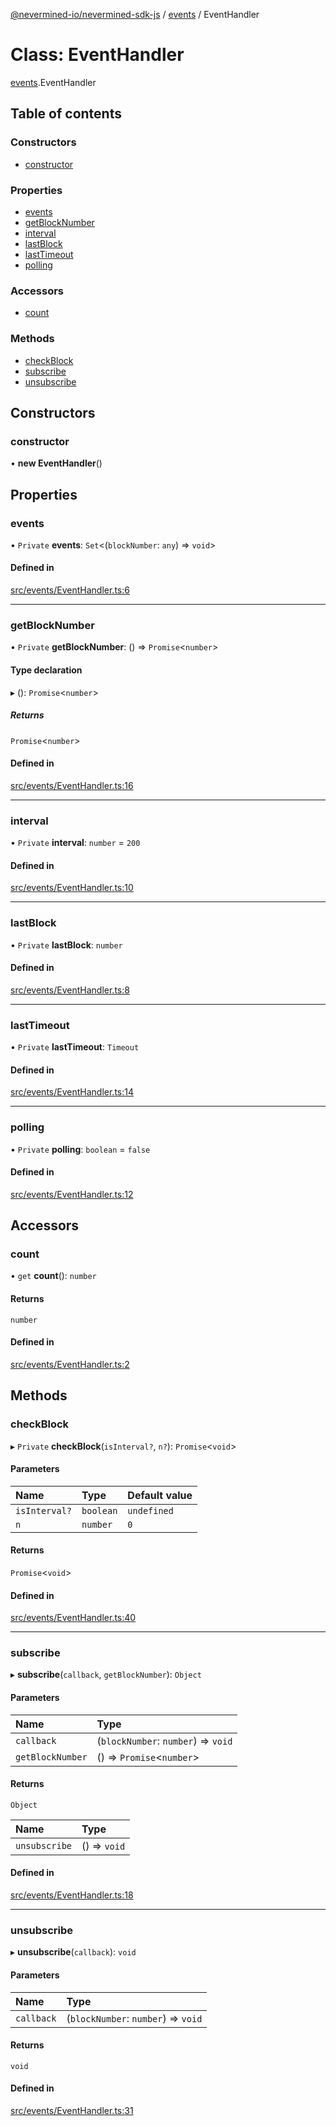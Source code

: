 [@nevermined-io/nevermined-sdk-js](../code-reference.md) / [events](../modules/events.md) / EventHandler

# Class: EventHandler

[events](../modules/events.md).EventHandler

## Table of contents

### Constructors

- [constructor](events.EventHandler.md#constructor)

### Properties

- [events](events.EventHandler.md#events)
- [getBlockNumber](events.EventHandler.md#getblocknumber)
- [interval](events.EventHandler.md#interval)
- [lastBlock](events.EventHandler.md#lastblock)
- [lastTimeout](events.EventHandler.md#lasttimeout)
- [polling](events.EventHandler.md#polling)

### Accessors

- [count](events.EventHandler.md#count)

### Methods

- [checkBlock](events.EventHandler.md#checkblock)
- [subscribe](events.EventHandler.md#subscribe)
- [unsubscribe](events.EventHandler.md#unsubscribe)

## Constructors

### constructor

• **new EventHandler**()

## Properties

### events

• `Private` **events**: `Set`<(`blockNumber`: `any`) => `void`\>

#### Defined in

[src/events/EventHandler.ts:6](https://github.com/nevermined-io/sdk-js/blob/cd1bab2/src/events/EventHandler.ts#L6)

___

### getBlockNumber

• `Private` **getBlockNumber**: () => `Promise`<`number`\>

#### Type declaration

▸ (): `Promise`<`number`\>

##### Returns

`Promise`<`number`\>

#### Defined in

[src/events/EventHandler.ts:16](https://github.com/nevermined-io/sdk-js/blob/cd1bab2/src/events/EventHandler.ts#L16)

___

### interval

• `Private` **interval**: `number` = `200`

#### Defined in

[src/events/EventHandler.ts:10](https://github.com/nevermined-io/sdk-js/blob/cd1bab2/src/events/EventHandler.ts#L10)

___

### lastBlock

• `Private` **lastBlock**: `number`

#### Defined in

[src/events/EventHandler.ts:8](https://github.com/nevermined-io/sdk-js/blob/cd1bab2/src/events/EventHandler.ts#L8)

___

### lastTimeout

• `Private` **lastTimeout**: `Timeout`

#### Defined in

[src/events/EventHandler.ts:14](https://github.com/nevermined-io/sdk-js/blob/cd1bab2/src/events/EventHandler.ts#L14)

___

### polling

• `Private` **polling**: `boolean` = `false`

#### Defined in

[src/events/EventHandler.ts:12](https://github.com/nevermined-io/sdk-js/blob/cd1bab2/src/events/EventHandler.ts#L12)

## Accessors

### count

• `get` **count**(): `number`

#### Returns

`number`

#### Defined in

[src/events/EventHandler.ts:2](https://github.com/nevermined-io/sdk-js/blob/cd1bab2/src/events/EventHandler.ts#L2)

## Methods

### checkBlock

▸ `Private` **checkBlock**(`isInterval?`, `n?`): `Promise`<`void`\>

#### Parameters

| Name | Type | Default value |
| :------ | :------ | :------ |
| `isInterval?` | `boolean` | `undefined` |
| `n` | `number` | `0` |

#### Returns

`Promise`<`void`\>

#### Defined in

[src/events/EventHandler.ts:40](https://github.com/nevermined-io/sdk-js/blob/cd1bab2/src/events/EventHandler.ts#L40)

___

### subscribe

▸ **subscribe**(`callback`, `getBlockNumber`): `Object`

#### Parameters

| Name | Type |
| :------ | :------ |
| `callback` | (`blockNumber`: `number`) => `void` |
| `getBlockNumber` | () => `Promise`<`number`\> |

#### Returns

`Object`

| Name | Type |
| :------ | :------ |
| `unsubscribe` | () => `void` |

#### Defined in

[src/events/EventHandler.ts:18](https://github.com/nevermined-io/sdk-js/blob/cd1bab2/src/events/EventHandler.ts#L18)

___

### unsubscribe

▸ **unsubscribe**(`callback`): `void`

#### Parameters

| Name | Type |
| :------ | :------ |
| `callback` | (`blockNumber`: `number`) => `void` |

#### Returns

`void`

#### Defined in

[src/events/EventHandler.ts:31](https://github.com/nevermined-io/sdk-js/blob/cd1bab2/src/events/EventHandler.ts#L31)
